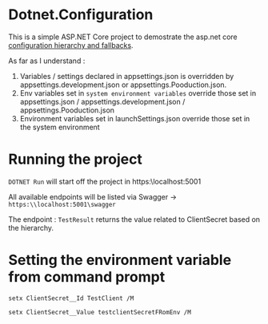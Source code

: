 # Dotnet.Configuration

This is a simple ASP.NET Core project to demostrate the asp.net core [configuration hierarchy and fallbacks](https://docs.microsoft.com/en-us/aspnet/core/fundamentals/configuration/?view=aspnetcore-5.0#json-configuration-provider).

As far as I understand : 

1. Variables / settings declared in appsettings.json is overridden by appsettings.development.json or appsettings.Pooduction.json.
2. Env variables set in ```system environment variables``` override those set in appsettings.json / appsettings.development.json / appsettings.Pooduction.json
3. Environment variables set in launchSettings.json override those set in the system environment

# Running the project 

``` DOTNET Run ``` will start off the project in https:\\localhost:5001

All available endpoints will be listed via Swagger -> ```https:\\localhost:5001\swagger```

The endpoint : ```TestResult``` returns the value related to ClientSecret based on the hierarchy.

#  Setting the environment variable from command prompt

```setx ClientSecret__Id TestClient /M```

```setx ClientSecret__Value testclientSecretFRomEnv /M```
